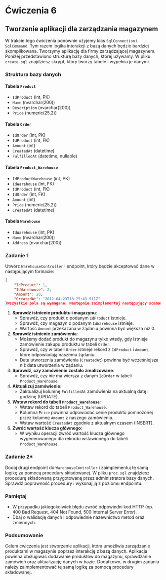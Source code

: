 # Ćwiczenia 6

## Tworzenie aplikacji dla zarządzania magazynem

W trakcie tego ćwiczenia ponownie użyjemy klas `SqlConnection` i `SqlCommand`. Tym razem logika interakcji z bazą danych będzie bardziej skomplikowana. Tworzymy aplikację dla firmy zarządzającej magazynem. Poniżej przedstawiono strukturę bazy danych, której używamy. W pliku `create.sql` znajdziesz skrypt, który tworzy tabele i wypełnia je danymi.

### Struktura bazy danych

#### Tabela `Product`
- `IdProduct` (int, PK)
- `Name` (nvarchar(200))
- `Description` (nvarchar(200))
- `Price` (numeric(25,2))

#### Tabela `Order`
- `IdOrder` (int, PK)
- `IdProduct` (int, FK)
- `Amount` (int)
- `CreatedAt` (datetime)
- `FulfilledAt` (datetime, nullable)

#### Tabela `Product_Warehouse`
- `IdProductWarehouse` (int, PK)
- `IdWarehouse` (int, FK)
- `IdProduct` (int, FK)
- `IdOrder` (int, FK)
- `Amount` (int)
- `Price` (numeric(25,2))
- `CreatedAt` (datetime)

#### Tabela `Warehouse`
- `IdWarehouse` (int, PK)
- `Name` (nvarchar(200))
- `Address` (nvarchar(200))

### Zadanie 1

Utwórz `WarehouseController` i endpoint, który będzie akceptować dane w następującym formacie:

```json
{
    "IdProduct": 1,
    "IdWarehouse": 2,
    "Amount": 20,
    "CreatedAt": "2012-04-23T18:25:43.511Z"
}Wszystkie pola są wymagane. Następnie zaimplementuj następujący scenariusz:
```

1. **Sprawdź istnienie produktu i magazynu**:
   - Sprawdź, czy produkt o podanym `IdProduct` istnieje.
   - Sprawdź, czy magazyn o podanym `IdWarehouse` istnieje.
   - Wartość `Amount` przekazana w żądaniu powinna być większa niż 0.
2. **Sprawdź istnienie zamówienia**:
   - Możemy dodać produkt do magazynu tylko wtedy, gdy istnieje zamówienie zakupu produktu w tabeli `Order`.
   - Sprawdź, czy w tabeli `Order` istnieje rekord z `IdProduct` i `Amount`, które odpowiadają naszemu żądaniu.
   - Data utworzenia zamówienia (`CreatedAt`) powinna być wcześniejsza niż data utworzenia w żądaniu.
3. **Sprawdź, czy zamówienie zostało zrealizowane**:
   - Sprawdź, czy nie ma wiersza z danym `IdOrder` w tabeli `Product_Warehouse`.
4. **Aktualizuj zamówienie**:
   - Zaktualizuj kolumnę `FulfilledAt` zamówienia na aktualną datę i godzinę (UPDATE).
5. **Wstaw rekord do tabeli `Product_Warehouse`**:
   - Wstaw rekord do tabeli `Product_Warehouse`.
   - Kolumna `Price` powinna odpowiadać cenie produktu pomnożonej przez kolumnę `Amount` z naszego zamówienia.
   - Wstaw wartość `CreatedAt` zgodnie z aktualnym czasem (INSERT).
6. **Zwróć wartość klucza głównego**:
   - W wyniku operacji zwróć wartość klucza głównego wygenerowanego dla rekordu wstawionego do tabeli `Product_Warehouse`.

### Zadanie 2*

Dodaj drugi endpoint do `WarehouseController` i zaimplementuj tę samą logikę za pomocą procedury składowanej. W pliku `proc.sql` znajdziesz procedurę składowaną przygotowaną przez administratora bazy  danych. Sprawdź poprawność procedury i wykonaj ją z poziomu endpointu.

### Pamiętaj

- W przypadku jakiegokolwiek błędu zwróć odpowiedni kod HTTP (np. 400 Bad Request, 404 Not Found, 500 Internal Server Error).
- Dbaj o walidację danych i odpowiednie nazewnictwo metod oraz zmiennych.

### Podsumowanie

Celem ćwiczenia jest stworzenie aplikacji, która umożliwia zarządzanie  produktami w magazynie poprzez interakcję z bazą danych. Aplikacja  powinna obsługiwać dodawanie produktów do magazynu, sprawdzanie zamówień oraz aktualizację danych w bazie. Dodatkowo, w drugim zadaniu należy  zaimplementować tę samą logikę za pomocą procedury składowanej.